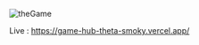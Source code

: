 ![theGame](https://github.com/Ackarmen/THEgame/assets/136793418/cae74d1c-71d5-42b3-9e02-96b64fef42d7)


Live : https://game-hub-theta-smoky.vercel.app/

